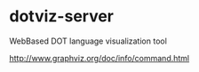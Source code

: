 # dotviz-server
WebBased DOT language visualization tool

http://www.graphviz.org/doc/info/command.html
